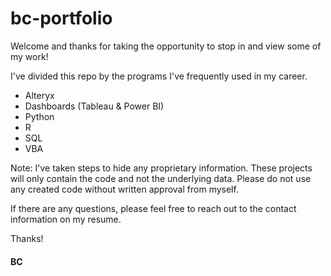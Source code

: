 # bc-portfolio

Welcome and thanks for taking the opportunity to stop in and view some of my work!

I've divided this repo by the programs I've frequently used in my career.
- Alteryx
- Dashboards (Tableau & Power BI)
- Python
- R
- SQL
- VBA

Note: I've taken steps to hide any proprietary information. These projects will only contain the code and not the underlying data. Please do not use any created code without written approval from myself.

If there are any questions, please feel free to reach out to the contact information on my resume. 

Thanks!
#### BC
